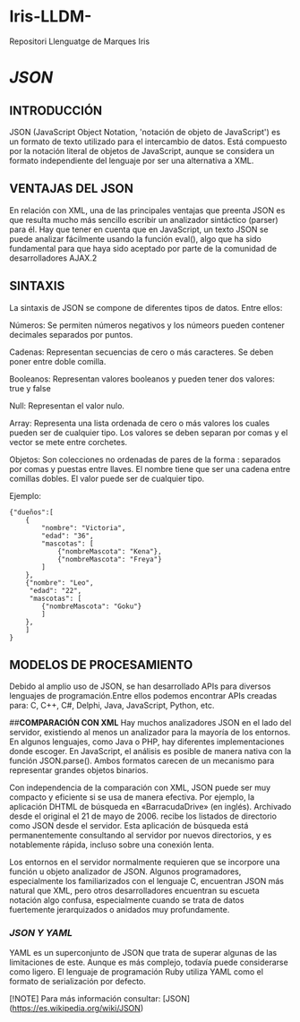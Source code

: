 # Iris-LLDM-
Repositori Llenguatge de Marques Iris

# ***JSON***

## **INTRODUCCIÓN**
JSON (JavaScript Object Notation, 'notación de objeto de JavaScript') es un formato de texto utilizado para el intercambio de datos. Está compuesto por la notación literal de objetos de JavaScript, aunque se considera un formato independiente del lenguaje por ser una alternativa a XML.

## **VENTAJAS DEL JSON**
En relación con XML, una de las principales ventajas que preenta JSON es que resulta mucho más sencillo escribir un analizador sintáctico (parser) para él.​ Hay que tener en cuenta que en JavaScript, un texto JSON se puede analizar fácilmente usando la función eval(), algo que ha sido fundamental para que haya sido aceptado por parte de la comunidad de desarrolladores AJAX.2

## **SINTAXIS**
La sintaxis de JSON se compone de diferentes tipos de datos. Entre ellos:

Números: Se permiten números negativos y los númeors pueden contener decimales separados por puntos.

Cadenas: Representan secuencias de cero o más caracteres. Se deben poner entre doble comilla.

Booleanos: Representan valores booleanos y pueden tener dos valores: true y false

Null: Representan el valor nulo.

Array: Representa una lista ordenada de cero o más valores los cuales pueden ser de cualquier tipo. Los valores se deben separan por comas y el vector se mete entre corchetes.

Objetos: Son colecciones no ordenadas de pares de la forma <nombre>:<valor> separados por comas y puestas entre llaves. El nombre tiene que ser una cadena entre comillas dobles. El valor puede ser de cualquier tipo. 

Ejemplo:

```
{"dueños":[
	{
        "nombre": "Victoria",
	    "edad": "36",
	    "mascotas": [
		    {"nombreMascota": "Kena"},
		    {"nombreMascota": "Freya"}
	    ]
    },
	{"nombre": "Leo",
	 "edad": "22",
	 "mascotas": [
		{"nombreMascota": "Goku"}
	    ]
    },
    ]
}
```


## **MODELOS DE PROCESAMIENTO**
Debido al amplio uso de JSON, se han desarrollado APIs para diversos lenguajes de programación.Entre ellos podemos encontrar APIs creadas para: C, C++, C#, Delphi, Java, JavaScript, Python, etc.

##**COMPARACIÓN CON XML**
Hay muchos analizadores JSON en el lado del servidor, existiendo al menos un analizador para la mayoría de los entornos. En algunos lenguajes, como Java o PHP, hay diferentes implementaciones donde escoger. En JavaScript, el análisis es posible de manera nativa con la función JSON.parse(). Ambos formatos carecen de un mecanismo para representar grandes objetos binarios.

Con independencia de la comparación con XML, JSON puede ser muy compacto y eficiente si se usa de manera efectiva. Por ejemplo, la aplicación DHTML de búsqueda en «BarracudaDrive» (en inglés). Archivado desde el original el 21 de mayo de 2006. recibe los listados de directorio como JSON desde el servidor. Esta aplicación de búsqueda está permanentemente consultando al servidor por nuevos directorios, y es notablemente rápida, incluso sobre una conexión lenta.

Los entornos en el servidor normalmente requieren que se incorpore una función u objeto analizador de JSON. Algunos programadores, especialmente los familiarizados con el lenguaje C, encuentran JSON más natural que XML, pero otros desarrolladores encuentran su escueta notación algo confusa, especialmente cuando se trata de datos fuertemente jerarquizados o anidados muy profundamente.

### *JSON Y YAML*
YAML es un superconjunto de JSON que trata de superar algunas de las limitaciones de este. Aunque es más complejo, todavía puede considerarse como ligero. El lenguaje de programación Ruby utiliza YAML como el formato de serialización por defecto. 

[!NOTE]
Para más información consultar: [JSON] (https://es.wikipedia.org/wiki/JSON)
